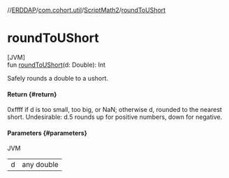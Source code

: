 //[ERDDAP](../../../index.md)/[com.cohort.util](../index.md)/[ScriptMath2](index.md)/[roundToUShort](round-to-u-short.md)

# roundToUShort

[JVM]\
fun [roundToUShort](round-to-u-short.md)(d: Double): Int

Safely rounds a double to a ushort.

#### Return {#return}

0xffff if d is too small, too big, or NaN; otherwise d, rounded to the nearest short. Undesirable: d.5 rounds up for positive numbers, down for negative.

#### Parameters {#parameters}

JVM

| | |
|---|---|
| d | any double |